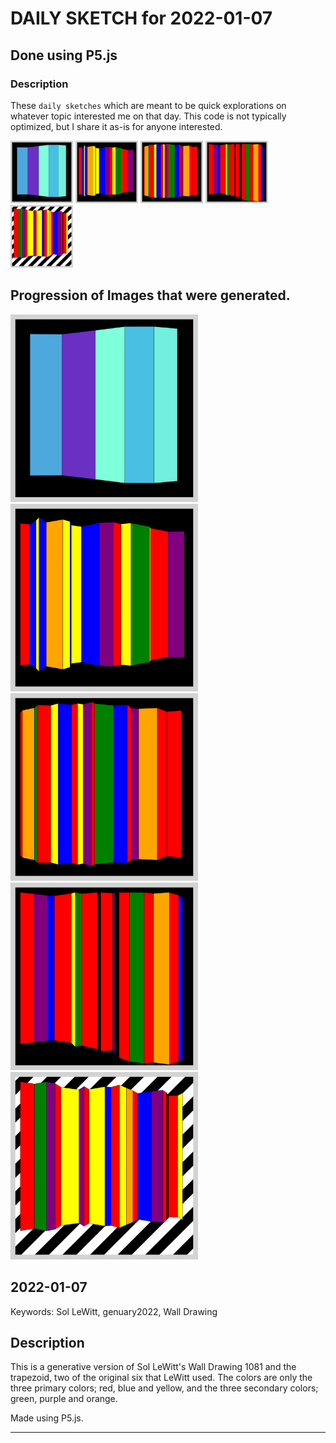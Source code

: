 # DAILY SKETCH for 2022-01-07

## Done using P5.js

### Description

These `daily sketches` which are meant to be quick explorations     on whatever topic interested me on that day. This code is not typically optimized, but I share it as-is     for anyone interested.

<img src = 'images/keep_2022-01-07-20-49-17.png' width = '100'> <img src = 'images/keep_2022-01-07-20-53-42.png' width = '100'> <img src = 'images/keep_2022-01-07-21-10-12.png' width = '100'> <img src = 'images/keep_2022-01-07-21-21-12.png' width = '100'> <img src = 'images/keep_2022-01-07-21-25-38.png' width = '100'> 

## Progression of Images that were generated.

<img src = 'images/keep_2022-01-07-20-49-17.png' width = '300'> 
<img src = 'images/keep_2022-01-07-20-53-42.png' width = '300'> 
<img src = 'images/keep_2022-01-07-21-10-12.png' width = '300'> 
<img src = 'images/keep_2022-01-07-21-21-12.png' width = '300'> 
<img src = 'images/keep_2022-01-07-21-25-38.png' width = '300'> 




## 2022-01-07
Keywords: Sol LeWitt, genuary2022, Wall Drawing
 

## Description 

 This is a generative version of Sol LeWitt's Wall Drawing 1081
 and the trapezoid, two of the original six that LeWitt used. 
 The colors are only the three primary colors; red, blue and yellow, and the three secondary colors; green, purple and orange. 

Made using P5.js. 

-----

